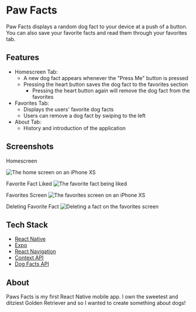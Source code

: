 # Paw Facts
Paw Facts displays a random dog fact to your device at a push of a button. You can also save your favorite facts and read them through your favorites tab. 

## Features
- Homescreen Tab:
  - A new dog fact appears whenever the "Press Me" button is pressed
  - Pressing the heart button saves the dog fact to the favorites section
     - Pressing the heart button again will remove the dog fact from the favorites
- Favorites Tab:
  -   Displays the users' favorite dog facts
  -   Users can remove a dog fact by swiping to the left
- About Tab:
  - History and introduction of the application
  
## Screenshots
Homescreen

![The home screen on an iPhone XS](./assets/fact.jpg)

Favorite Fact Liked
![The favorite fact being liked](./assets/liked-fact.jpg)

Favorites Screen
![The favorites screen on an iPhone XS](./assets/favorites.jpg)

Deleting Favorite Fact
![Deleting a fact on the favorites screen](./assets/delete-favorite.jpg)

## Tech Stack
- [React Native](https://reactnative.dev/)
- [Expo](https://expo.io/)
- [React Navigation](https://reactnavigation.org/)
- [Context API](https://react.dev/reference/react/createContext)
- [Dog Facts API](https://dogapi.dog/docs/api-v2)
  
## About 
Paws Facts is my first React Native mobile app. I own the sweetest and ditziest Golden Retriever and so I wanted to create something about dogs!

